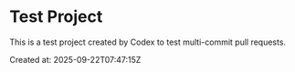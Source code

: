 # Test Project

This is a test project created by Codex to test multi-commit pull requests.

Created at: 2025-09-22T07:47:15Z

